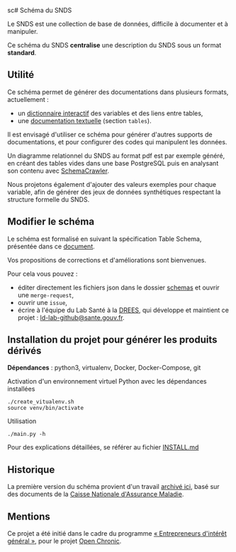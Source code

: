 sc# Schéma du SNDS

Le SNDS est une collection de base de données, difficile à documenter et à manipuler.

Ce schéma du SNDS **centralise** une description du SNDS sous un format **standard**.
 
 
## Utilité

Ce schéma permet de générer des documentations dans plusieurs formats, actuellement :
- un [dictionnaire interactif](http://dico-snds.health-data-hub.fr/) des variables et des liens entre tables,
- une [documentation textuelle](http://documentation-snds.health-data-hub.fr/) (section `tables`).

Il est envisagé d'utiliser ce schéma pour générer d'autres supports de documentations, et pour configurer des codes qui manipulent les données.

Un diagramme relationnel du SNDS au format pdf est par exemple généré, en créant des tables vides dans une base PostgreSQL puis en analysant son contenu avec [SchemaCrawler](http://schemacrawler.com/).

Nous projetons également d'ajouter des valeurs exemples pour chaque variable, 
afin de générer des jeux de données synthétiques respectant la structure formelle du SNDS.


## Modifier le schéma

Le schéma est formalisé en suivant la spécification Table Schema, présentée dans ce [document](documentation/Table-Schema.md).

Vos propositions de corrections et d'améliorations sont bienvenues.

Pour cela vous pouvez :
- éditer directement les fichiers json dans le dossier [schemas](schemas) et ouvrir une `merge-request`,
- ouvrir une `issue`,
- écrire à l'équipe du Lab Santé à la [DREES](https://drees.solidarites-sante.gouv.fr/etudes-et-statistiques/), qui développe et maintient ce projet : [ld-lab-github@sante.gouv.fr](mailto:ld-lab-github@sante.gouv.fr). 


## Installation du projet pour générer les produits dérivés

**Dépendances** : python3, virtualenv, Docker, Docker-Compose, git

Activation d'un environnement virtuel Python avec les dépendances installées  

    ./create_vitualenv.sh
    source venv/bin/activate

Utilisation 

    ./main.py -h


Pour des explications détaillées, se référer au fichier [INSTALL.md](INSTALL.md)


## Historique 

La première version du schéma provient d'un travail 
[archivé ici](https://gitlab.com/healthdatahub/dico-snds-creation-archive), 
basé sur des documents de la [Caisse Nationale d'Assurance Maladie](https://assurance-maladie.ameli.fr/qui-sommes-nous). 


## Mentions

Ce projet a été initié dans le cadre du programme 
[« Entrepreneurs d'intérêt général »](https://entrepreneur-interet-general.etalab.gouv.fr/), 
pour le projet [Open Chronic](https://entrepreneur-interet-general.etalab.gouv.fr/defis/2019/openchronic.html).
